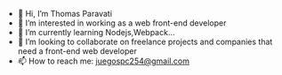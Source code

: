 - 👋 Hi, I’m Thomas Paravati
- 👀 I’m interested in working as a web front-end developer
- 🌱 I’m currently learning Nodejs,Webpack...
- 💞️ I’m looking to collaborate on freelance projects and companies that need a front-end web developer 
- 📫 How to reach me: juegospc254@gmail.com

<!---
ThomasParavati/ThomasParavati is a ✨ special ✨ repository because its `README.md` (this file) appears on your GitHub profile.
You can click the Preview link to take a look at your changes.
--->
